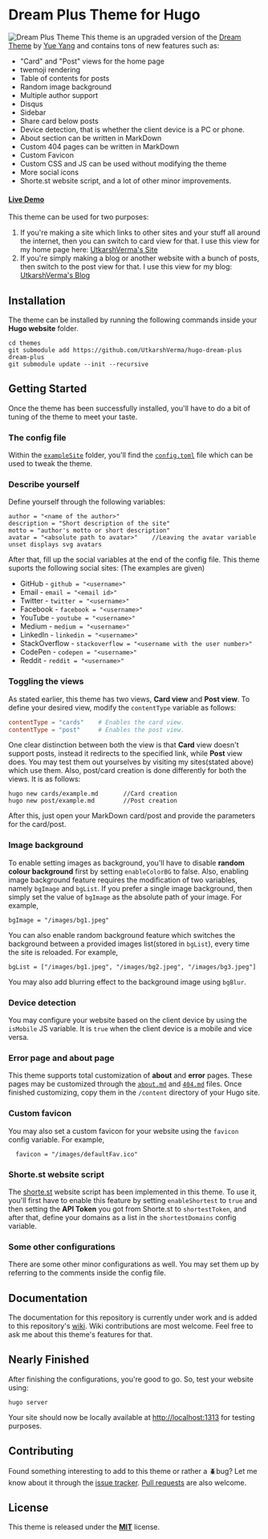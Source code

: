 # Dream Plus Theme for Hugo

![Dream Plus Theme](https://github.com/UtkarshVerma/hugo-dream-plus/blob/master/images/original.png)
This theme is an upgraded version of the [Dream Theme](https://github.com/g1eny0ung/hugo-theme-dream) by [Yue Yang](https://github.com/g1eny0ung) and contains tons of new features such as:

* "Card" and "Post" views for the home page
* twemoji rendering
* Table of contents for posts
* Random image background
* Multiple author support
* Disqus
* Sidebar
* Share card below posts
* Device detection, that is whether the client device is a PC or phone.
* About section can be written in MarkDown
* Custom 404 pages can be written in MarkDown
* Custom Favicon
* Custom CSS and JS can be used without modifying the theme
* More social icons
* Shorte.st website script, and a lot of other minor improvements.

#### [Live Demo](http://dream-plus.netlify.com)

This theme can be used for two purposes:

1. If you're making a site which links to other sites and your stuff all around the internet, then you can switch to card view for that. I use this view for my home page here: [UtkarshVerma's Site](https://utkarshverma.me)
2. If you're simply making a blog or another website with a bunch of posts, then switch to the post view for that. I use this view for my blog: [UtkarshVerma's Blog](https://blog.utkarshverma.me)

## Installation
The theme can be installed by running the following commands inside your **Hugo website** folder.
```shell
cd themes
git submodule add https://github.com/UtkarshVerma/hugo-dream-plus dream-plus
git submodule update --init --recursive
```

## Getting Started
Once the theme has been successfully installed, you'll have to do a bit of tuning of the theme to meet your taste.

### The config file
Within the [`exampleSite`](/exampleSite) folder, you'll find the [`config.toml`](/exampleSite/config.toml) file which can be used to tweak the theme.

### Describe yourself
Define yourself through the following variables:
```
author = "<name of the author>"
description = "Short description of the site"
motto = "author's motto or short description"
avatar = "<absolute path to avatar>"	//Leaving the avatar variable unset displays svg avatars
```

After that, fill up the social variables at the end of the config file. This theme suports the following social sites: (The examples are given)

* GitHub    - `github = "<username>"`
* Email     - `email = "<email id>"`
* Twitter   - `twitter = "<username>"`
* Facebook  - `facebook = "<username>"`
* YouTube   - `youtube = "<username>"`
* Medium    - `medium = "<username>"`
* LinkedIn  - `linkedin = "<username>"`
* StackOverflow - `stackoverflow = "<username with the user number>"`
* CodePen   - `codepen = "<username>"`
* Reddit    - `reddit = "<username>"`

### Toggling the views
As stated earlier, this theme has two views, **Card view** and **Post view**. To define your desired view, modify the `contentType` variable as follows:
```toml
contentType = "cards"    # Enables the card view.   
contentType = "post"     # Enables the post view.
```

One clear distinction between both the view is that **Card** view doesn't support posts, instead it redirects to the specified link, while **Post** view does.
You may test them out yourselves by visiting my sites(stated above) which use them.
Also, post/card creation is done differently for both the views. It is as follows:
```shell
hugo new cards/example.md		//Card creation
hugo new post/example.md		//Post creation
```

After this, just open your MarkDown card/post and provide the parameters for the card/post.

### Image background
To enable setting images as background, you'll have to disable **random colour background** first by setting `enableColorBG` to false.
Also, enabling image background feature requires the modification of two variables, namely `bgImage` and `bgList`. If you prefer a single image background, then simply set the value of `bgImage` as the absolute path of your image. For example,
```
bgImage = "/images/bg1.jpeg"
```
You can also enable random background feature which switches the background between a provided images list(stored in `bgList`), every time the site is reloaded. For example,
```
bgList = ["/images/bg1.jpeg", "/images/bg2.jpeg", "/images/bg3.jpeg"]
```
You may also add blurring effect to the background image using `bgBlur`.

### Device detection
You may configure your website based on the client device by using the `isMobile` JS variable. It is `true` when the client device is a mobile and vice versa.

### Error page and about page
This theme supports total customization of **about** and **error** pages. These pages may be customized through the [`about.md`](/exampleSite/content/about.md) and [`404.md`](/exampleSite/content/404.md) files. Once finished customizing, copy them in the `/content` directory of your Hugo site.

### Custom favicon
You may also set a custom favicon for your website using the `favicon` config variable. For example,
```
  favicon = "/images/defaultFav.ico"
```

### Shorte.st website script
The [shorte.st](https://shorte.st) website script has been implemented in this theme. To use it, you'll first have to enable this feature by setting `enableShortest` to `true` and then setting the **API Token** you got from Shorte.st to `shortestToken`, and after that, define your domains as a list in the `shortestDomains` config variable.

### Some other configurations
There are some other minor configurations as well. You may set them up by referring to the comments inside the config file.

## Documentation
The documentation for this repository is currently under work and is added to this repository's [wiki](https://github.com/UtkarshVerma/hugo-dream-plus/wiki).
Wiki contributions are most welcome. Feel free to ask me about this theme's features for that.

## Nearly Finished
After finishing the configurations, you're good to go. So, test your website using:
```
hugo server
```
Your site should now be locally available at [http://localhost:1313](http://localhost:1313) for testing purposes.

## Contributing
Found something interesting to add to this theme or rather a :beetle:bug? Let me know about it through the [issue tracker](https://github.com/UtkarshVerma/hugo-dream-plus/issues). [Pull requests](https://github.com/UtkarshVerma/hugo-dream-plus/pulls) are also welcome.

## License 
This theme is released under the [**MIT**](/LICENSE) license.
